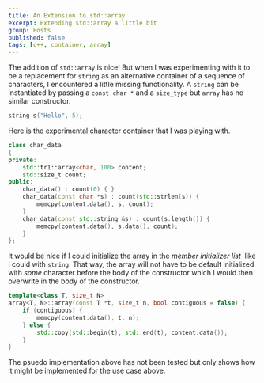 ```yaml
---
title: An Extension to std::array
excerpt: Extending std::array a little bit
group: Posts
published: false
tags: [c++, container, array]
---
```


The addition of `std::array` is nice!
But when I was experimenting with it to be a replacement for `string` as an alternative container of a sequence of characters, I encountered a little missing functionality.
A `string` can be instantiated by passing a `const char *` and a `size_type` but `array` has no similar constructor.

~~~ cpp
string s("Hello", 5);
~~~

Here is the experimental character container that I was playing with.

~~~ cpp
class char_data
{
private:
    std::tr1::array<char, 100> content;
    std::size_t count;
public:
    char_data() : count(0) { }
    char_data(const char *s) : count(std::strlen(s)) {
    	memcpy(content.data(), s, count);
    }
    char_data(const std::string &s) : count(s.length()) {
        memcpy(content.data(), s.data(), count);
    }
};
~~~

It would be nice if I could initialize the array in the *member initializer list*&nbsp; like i could with `string`.
That way, the array will not have to be default initialized with *some* character before the body of the constructor which I would then overwrite in the body of the constructor.

~~~ cpp
template<class T, size_t N>
array<T, N>::array(const T *t, size_t n, bool contiguous = false) {
    if (contiguous) {
        memcpy(content.data(), t, n);
    } else {
        std::copy(std::begin(t), std::end(t), content.data());
    }
}
~~~

The psuedo implementation above has not been tested but only shows how it might be implemented for the use case above.

